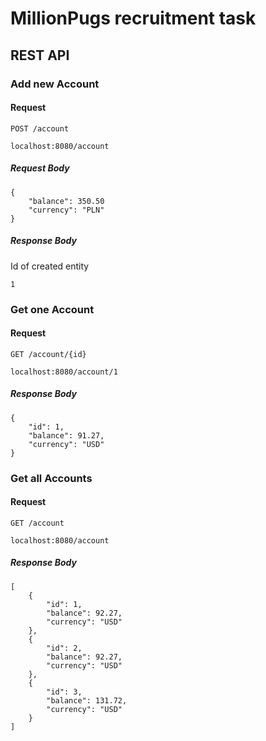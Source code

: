 # MillionPugs recruitment task

## REST API

### Add new Account
#### Request
``POST /account``

```localhost:8080/account```

##### Request Body
```
{
    "balance": 350.50
    "currency": "PLN"
}
```
##### Response Body
Id of created entity
```
1
```
### Get one Account
#### Request
``GET /account/{id}``

```localhost:8080/account/1```
##### Response Body
```
{
    "id": 1,
    "balance": 91.27,
    "currency": "USD"
}
```

### Get all Accounts
#### Request
``GET /account``

```localhost:8080/account```
##### Response Body
```
[
    {
        "id": 1,
        "balance": 92.27,
        "currency": "USD"
    },
    {
        "id": 2,
        "balance": 92.27,
        "currency": "USD"
    },
    {
        "id": 3,
        "balance": 131.72,
        "currency": "USD"
    }   
]
```